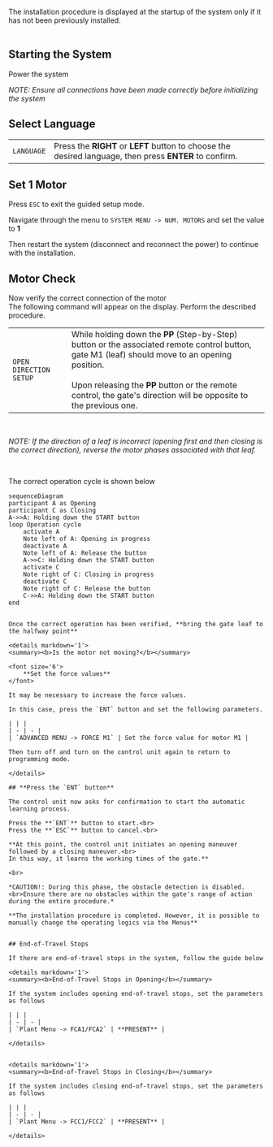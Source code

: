 The installation procedure is displayed at the startup of the system only if it has not been previously installed.<br><br>

## **Starting the System**

Power the system

*NOTE: Ensure all connections have been made correctly before initializing the system*

## **Select Language**


|            |            |
| ---------- | ---------- |
| `LANGUAGE` | Press the **RIGHT** or **LEFT** button to choose the desired language, then press **ENTER** to confirm.

## **Set 1 Motor**

Press `ESC` to exit the guided setup mode.

Navigate through the menu to `SYSTEM MENU -> NUM. MOTORS` and set the value to **1**

Then restart the system (disconnect and reconnect the power) to continue with the installation.


## **Motor Check**

Now verify the correct connection of the motor<br>
The following command will appear on the display. Perform the described procedure.

|                    |            |
| ------------------ | ---------- |
| `OPEN DIRECTION SETUP` | While holding down the **PP** (Step-by-Step) button or the associated remote control button, gate M1 (leaf) should move to an opening position.<br><br>Upon releasing the **PP** button or the remote control, the gate's direction will be opposite to the previous one. |

<br>

*NOTE: If the direction of a leaf is incorrect (opening first and then closing is the correct direction), reverse the motor phases associated with that leaf.*

<br>

The correct operation cycle is shown below

```mermaid
sequenceDiagram
participant A as Opening
participant C as Closing
A->>A: Holding down the START button
loop Operation cycle
    activate A
    Note left of A: Opening in progress
    deactivate A
    Note left of A: Release the button
    A->>C: Holding down the START button
    activate C
    Note right of C: Closing in progress
    deactivate C
    Note right of C: Release the button
    C->>A: Holding down the START button
end


Once the correct operation has been verified, **bring the gate leaf to the halfway point**

<details markdown='1'>
<summary><b>Is the motor not moving?</b></summary>

<font size='6'>
    **Set the force values**
</font>

It may be necessary to increase the force values.

In this case, press the `ENT` button and set the following parameters.

| | |
| - | - |
| `ADVANCED MENU -> FORCE M1` | Set the force value for motor M1 |

Then turn off and turn on the control unit again to return to programming mode.

</details>

## **Press the `ENT` button**

The control unit now asks for confirmation to start the automatic learning process.

Press the **`ENT`** button to start.<br>
Press the **`ESC`** button to cancel.<br>

**At this point, the control unit initiates an opening maneuver followed by a closing maneuver.<br>
In this way, it learns the working times of the gate.**

<br>

*CAUTION!: During this phase, the obstacle detection is disabled.<br>Ensure there are no obstacles within the gate's range of action during the entire procedure.*

**The installation procedure is completed. However, it is possible to manually change the operating logics via the Menus**


## End-of-Travel Stops

If there are end-of-travel stops in the system, follow the guide below

<details markdown='1'>
<summary><b>End-of-Travel Stops in Opening</b></summary>

If the system includes opening end-of-travel stops, set the parameters as follows

| | |
| - | - |
| `Plant Menu -> FCA1/FCA2` | **PRESENT** |

</details>


<details markdown='1'>
<summary><b>End-of-Travel Stops in Closing</b></summary>

If the system includes closing end-of-travel stops, set the parameters as follows

| | |
| - | - |
| `Plant Menu -> FCC1/FCC2` | **PRESENT** |

</details>
